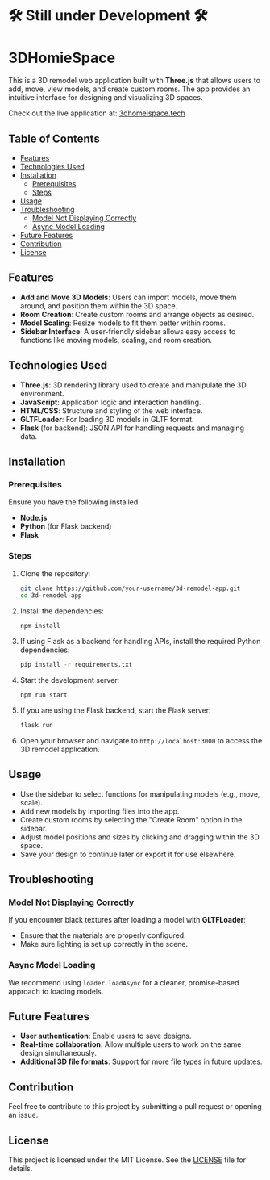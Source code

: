 # 🛠️ Still under Development 🛠️
# 3DHomieSpace

This is a 3D remodel web application built with **Three.js** that allows users to add, move, view models, and create custom rooms. The app provides an intuitive interface for designing and visualizing 3D spaces.

Check out the live application at: [3dhomeispace.tech](http://3dhomeispace.tech)

## Table of Contents
- [Features](#features)
- [Technologies Used](#technologies-used)
- [Installation](#installation)
  - [Prerequisites](#prerequisites)
  - [Steps](#steps)
- [Usage](#usage)
- [Troubleshooting](#troubleshooting)
  - [Model Not Displaying Correctly](#model-not-displaying-correctly)
  - [Async Model Loading](#async-model-loading)
- [Future Features](#future-features)
- [Contribution](#contribution)
- [License](#license)

## Features
- **Add and Move 3D Models**: Users can import models, move them around, and position them within the 3D space.
- **Room Creation**: Create custom rooms and arrange objects as desired.
- **Model Scaling**: Resize models to fit them better within rooms.
- **Sidebar Interface**: A user-friendly sidebar allows easy access to functions like moving models, scaling, and room creation.

## Technologies Used
- **Three.js**: 3D rendering library used to create and manipulate the 3D environment.
- **JavaScript**: Application logic and interaction handling.
- **HTML/CSS**: Structure and styling of the web interface.
- **GLTFLoader**: For loading 3D models in GLTF format.
- **Flask** (for backend): JSON API for handling requests and managing data.

## Installation

### Prerequisites
Ensure you have the following installed:
- **Node.js**
- **Python** (for Flask backend)
- **Flask**

### Steps

1. Clone the repository:
    ```bash
    git clone https://github.com/your-username/3d-remodel-app.git
    cd 3d-remodel-app
    ```

2. Install the dependencies:
    ```bash
    npm install
    ```

3. If using Flask as a backend for handling APIs, install the required Python dependencies:
    ```bash
    pip install -r requirements.txt
    ```

4. Start the development server:
    ```bash
    npm run start
    ```

5. If you are using the Flask backend, start the Flask server:
    ```bash
    flask run
    ```

6. Open your browser and navigate to `http://localhost:3000` to access the 3D remodel application.

## Usage
- Use the sidebar to select functions for manipulating models (e.g., move, scale).
- Add new models by importing files into the app.
- Create custom rooms by selecting the "Create Room" option in the sidebar.
- Adjust model positions and sizes by clicking and dragging within the 3D space.
- Save your design to continue later or export it for use elsewhere.

## Troubleshooting

### Model Not Displaying Correctly
If you encounter black textures after loading a model with **GLTFLoader**:
- Ensure that the materials are properly configured.
- Make sure lighting is set up correctly in the scene.

### Async Model Loading
We recommend using `loader.loadAsync` for a cleaner, promise-based approach to loading models.

## Future Features
- **User authentication**: Enable users to save designs.
- **Real-time collaboration**: Allow multiple users to work on the same design simultaneously.
- **Additional 3D file formats**: Support for more file types in future updates.

## Contribution
Feel free to contribute to this project by submitting a pull request or opening an issue.

## License
This project is licensed under the MIT License. See the [LICENSE](./LICENSE) file for details.
